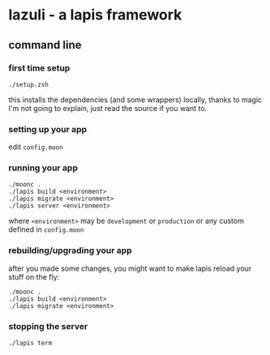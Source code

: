 # lazuli - a lapis framework
## command line
### first time setup

    ./setup.zsh

this installs the dependencies (and some wrappers) locally, thanks to magic I'm not going to explain, just read the source if you want to.

### setting up your app

edit `config.moon`

### running your app

    ./moonc .
    ./lapis build <environment>
    ./lapis migrate <environment>
    ./lapis server <environment>

where `<environment>` may be `development` or `production` or any custom defined in `config.moon`

### rebuilding/upgrading your app

after you made some changes, you might want to make lapis reload your stuff on the fly:

    ./moonc .
    ./lapis build <environment>
    ./lapis migrate <environment>

### stopping the server

    ./lapis term

